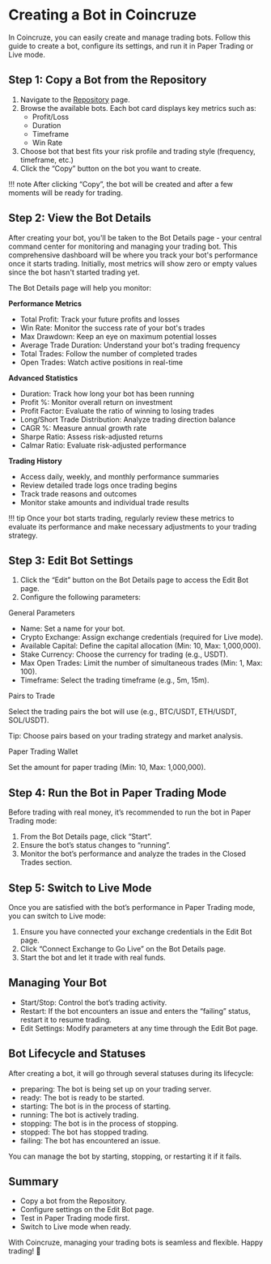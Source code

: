 # Creating a Bot in Coincruze

In Coincruze, you can easily create and manage trading bots. Follow this guide to create a bot, configure its settings, and run it in Paper Trading or Live mode.

## Step 1: Copy a Bot from the Repository

1. Navigate to the [Repository](https://coincruze.com/bot-repository) page.
2. Browse the available bots. Each bot card displays key metrics such as:
	-	Profit/Loss
	-	Duration
	-	Timeframe
	-	Win Rate
3. Choose bot that best fits your risk profile and trading style (frequency, timeframe, etc.)
4. Click the “Copy” button on the bot you want to create.

!!! note
	After clicking “Copy”, the bot will be created and after a few moments will be ready for trading.

## Step 2: View the Bot Details

After creating your bot, you'll be taken to the Bot Details page - your central command center for monitoring and managing your trading bot. This comprehensive dashboard will be where you track your bot's performance once it starts trading. Initially, most metrics will show zero or empty values since the bot hasn't started trading yet.

The Bot Details page will help you monitor:

**Performance Metrics**

- Total Profit: Track your future profits and losses
- Win Rate: Monitor the success rate of your bot's trades
- Max Drawdown: Keep an eye on maximum potential losses
- Average Trade Duration: Understand your bot's trading frequency
- Total Trades: Follow the number of completed trades
- Open Trades: Watch active positions in real-time

**Advanced Statistics**

- Duration: Track how long your bot has been running
- Profit %: Monitor overall return on investment
- Profit Factor: Evaluate the ratio of winning to losing trades
- Long/Short Trade Distribution: Analyze trading direction balance
- CAGR %: Measure annual growth rate
- Sharpe Ratio: Assess risk-adjusted returns
- Calmar Ratio: Evaluate risk-adjusted performance

**Trading History**

- Access daily, weekly, and monthly performance summaries
- Review detailed trade logs once trading begins
- Track trade reasons and outcomes
- Monitor stake amounts and individual trade results

!!! tip
    Once your bot starts trading, regularly review these metrics to evaluate its performance and make necessary adjustments to your trading strategy.

## Step 3: Edit Bot Settings

1. Click the “Edit” button on the Bot Details page to access the Edit Bot page.
2. Configure the following parameters:

General Parameters

- Name: Set a name for your bot.
- Crypto Exchange: Assign exchange credentials (required for Live mode).
- Available Capital: Define the capital allocation (Min: 10, Max: 1,000,000).
- Stake Currency: Choose the currency for trading (e.g., USDT).
- Max Open Trades: Limit the number of simultaneous trades (Min: 1, Max: 100).
- Timeframe: Select the trading timeframe (e.g., 5m, 15m).

Pairs to Trade

Select the trading pairs the bot will use (e.g., BTC/USDT, ETH/USDT, SOL/USDT).

Tip: Choose pairs based on your trading strategy and market analysis.

Paper Trading Wallet

Set the amount for paper trading (Min: 10, Max: 1,000,000).

## Step 4: Run the Bot in Paper Trading Mode

Before trading with real money, it’s recommended to run the bot in Paper Trading mode:

1. From the Bot Details page, click “Start”.
2. Ensure the bot’s status changes to “running”.
3. Monitor the bot’s performance and analyze the trades in the Closed Trades section.

## Step 5: Switch to Live Mode

Once you are satisfied with the bot’s performance in Paper Trading mode, you can switch to Live mode:

1. Ensure you have connected your exchange credentials in the Edit Bot page.
2. Click “Connect Exchange to Go Live” on the Bot Details page.
3. Start the bot and let it trade with real funds.

## Managing Your Bot

- Start/Stop: Control the bot’s trading activity.
- Restart: If the bot encounters an issue and enters the “failing” status, restart it to resume trading.
- Edit Settings: Modify parameters at any time through the Edit Bot page.

## Bot Lifecycle and Statuses

After creating a bot, it will go through several statuses during its lifecycle:

- preparing: The bot is being set up on your trading server.
- ready: The bot is ready to be started.
- starting: The bot is in the process of starting.
- running: The bot is actively trading.
- stopping: The bot is in the process of stopping.
- stopped: The bot has stopped trading.
- failing: The bot has encountered an issue.

You can manage the bot by starting, stopping, or restarting it if it fails.

## Summary

- Copy a bot from the Repository.
- Configure settings on the Edit Bot page.
- Test in Paper Trading mode first.
- Switch to Live mode when ready.

With Coincruze, managing your trading bots is seamless and flexible. Happy trading! 🚀
